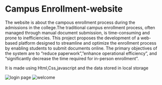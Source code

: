 # Campus Enrollment-website
The website is about the campous enrollment process during the admissions in the college.The traditional campus enrollment process, often managed through manual document submission, is time-consuming and prone to inefficiencies. This project proposes the development of a web-based platform designed to streamline and optimize the enrollment process by enabling students to submit documents online. The primary objectives of the system are to “reduce paperwork”,”enhance operational efficiency”, and “significantly decrease the time required for in-person enrollment”. 


It is made using Html,Css,javascript and the data stored in local storage

![login page](https://github.com/user-attachments/assets/ed595221-2009-4985-8dcb-096c5a63baec)
![welcome](https://github.com/user-attachments/assets/6de1a06e-463b-495e-a0bf-7c4cb6724e56)





